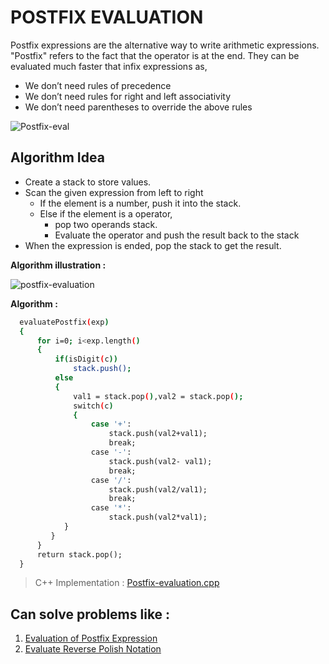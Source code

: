 
# POSTFIX EVALUATION

Postfix expressions are the alternative way to write arithmetic expressions. 
"Postfix" refers to the fact that the operator is at the end.
They can be evaluated much faster that infix expressions as,
- We don’t need rules of precedence
- We don’t need rules for right and left associativity
- We don’t need parentheses to override the above rules

![Postfix-eval
](https://img.techpowerup.org/200919/postfix-evaluation306.png)

## Algorithm Idea

 - Create a stack to store values.  
 - Scan the given expression from left to right
	- If the element is a number, push it into the stack.
	- Else if the element is a operator, 
		- pop two operands stack. 
		- Evaluate the operator and push the result back to the stack
 - When the expression is ended, pop the stack to get the result.
 
**Algorithm illustration :**

![postfix-evaluation](https://runestone.academy/runestone/books/published/pythonds/_images/evalpostfix1.png)

**Algorithm :**

  ```sh
    evaluatePostfix(exp) 
    { 
        for i=0; i<exp.length() 
        { 
            if(isDigit(c)) 
            	stack.push(); 
            else
            { 
                val1 = stack.pop(),val2 = stack.pop(); 
                switch(c) 
                { 
                    case '+': 
                    	stack.push(val2+val1); 
                    	break; 
                    case '-': 
                    	stack.push(val2- val1); 
                    	break;
                    case '/': 
                    	stack.push(val2/val1); 
                    	break; 
                    case '*': 
                    	stack.push(val2*val1);
              } 
           } 
        } 
        return stack.pop();     
    } 
```

>C++ Implementation :  [Postfix-evaluation.cpp](https://github.com/dhanafresher15/Algorithms/blob/master/Postfix-evaluation/Postfix-evaluation.cpp)

## Can solve problems like :

 1. [Evaluation of Postfix Expression](https://practice.geeksforgeeks.org/problems/evaluation-of-postfix-expression/0)
 2. [Evaluate Reverse Polish Notation](https://leetcode.com/problems/evaluate-reverse-polish-notation/)
